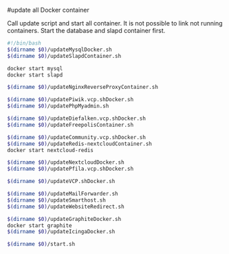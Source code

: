 #update all Docker container

Call update script and start all container.
It is not possible to link not running containers. Start the database and slapd container first.
````bash
#!/bin/bash
$(dirname $0)/updateMysqlDocker.sh
$(dirname $0)/updateSlapdContainer.sh

docker start mysql
docker start slapd

$(dirname $0)/updateNginxReverseProxyContainer.sh

$(dirname $0)/updatePiwik.vcp.shDocker.sh
$(dirname $0)/updatePhpMyadmin.sh

$(dirname $0)/updateDiefalken.vcp.shDocker.sh
$(dirname $0)/updateFreepolisContainer.sh

$(dirname $0)/updateCommunity.vcp.shDocker.sh
$(dirname $0)/updateRedis-nextcloudContainer.sh
docker start nextcloud-redis

$(dirname $0)/updateNextcloudDocker.sh
$(dirname $0)/updatePfila.vcp.shDocker.sh

$(dirname $0)/updateVCP.shDocker.sh

$(dirname $0)/updateMailForwarder.sh
$(dirname $0)/updateSmarthost.sh
$(dirname $0)/updateWebsiteRedirect.sh

$(dirname $0)/updateGraphiteDocker.sh
docker start graphite
$(dirname $0)/updateIcingaDocker.sh

$(dirname $0)/start.sh
````
